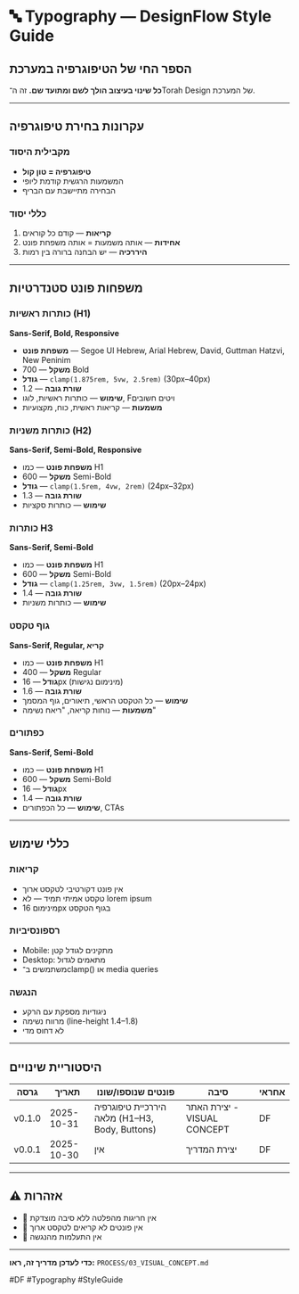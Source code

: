 # 🔤 Typography — DesignFlow Style Guide

## הספר החי של הטיפוגרפיה במערכת

**כל שינוי בעיצוב הולך לשם ומתועד שם.**
זה ה־Torah Design של המערכת.

---

## עקרונות בחירת טיפוגרפיה

### מקבילית היסוד
* **טיפוגרפיה = טון קול**
* המשמעות הרגשית קודמת ליופי
* הבחירה מתיישבת עם הבריף

### כללי יסוד

1. **קריאות** — קודם כל קוראים
2. **אחידות** — אותה משמעות = אותה משפחת פונט
3. **היררכיה** — יש הבחנה ברורה בין רמות

---

## משפחות פונט סטנדרטיות

### כותרות ראשיות (H1)
**Sans-Serif, Bold, Responsive**

- **משפחת פונט** — Segoe UI Hebrew, Arial Hebrew, David, Guttman Hatzvi, New Peninim
- **משקל** — 700 Bold
- **גודל** — `clamp(1.875rem, 5vw, 2.5rem)` (30px–40px)
- **שורת גובה** — 1.2
- **שימוש** — כותרות ראשיות, לוגו, Fויטים חשובים
- **משמעות** — קריאות ראשית, כוח, מקצועיות

### כותרות משניות (H2)
**Sans-Serif, Semi-Bold, Responsive**

- **משפחת פונט** — כמו H1
- **משקל** — 600 Semi-Bold
- **גודל** — `clamp(1.5rem, 4vw, 2rem)` (24px–32px)
- **שורת גובה** — 1.3
- **שימוש** — כותרות סקציות

### כותרות H3
**Sans-Serif, Semi-Bold**

- **משפחת פונט** — כמו H1
- **משקל** — 600 Semi-Bold
- **גודל** — `clamp(1.25rem, 3vw, 1.5rem)` (20px–24px)
- **שורת גובה** — 1.4
- **שימוש** — כותרות משניות

### גוף טקסט
**Sans-Serif, Regular, קריא**

- **משפחת פונט** — כמו H1
- **משקל** — 400 Regular
- **גודל** — 16px (מינימום נגישות)
- **שורת גובה** — 1.6
- **שימוש** — כל הטקסט הראשי, תיאורים, גוף המסמך
- **משמעות** — נוחות קריאה, "ריאח נשימה"

### כפתורים
**Sans-Serif, Semi-Bold**

- **משפחת פונט** — כמו H1
- **משקל** — 600 Semi-Bold
- **גודל** — 16px
- **שורת גובה** — 1.4
- **שימוש** — כל הכפתורים, CTAs

---

## כללי שימוש

### קריאות
* אין פונט דקורטיבי לטקסט ארוך
* טקסט אמיתי תמיד — לא lorem ipsum
* מינימום 16px בגוף הטקסט

### רספונסיביות
* Mobile: מתקינים לגודל קטן
* Desktop: מתאמים לגדול
* משתמשים ב־clamp() או media queries

### הנגשה
* ניגודיות מספקת עם הרקע
* מרווח נשימה (line-height 1.4–1.8)
* לא דחוס מדי

---

## היסטוריית שינויים

| גרסה | תאריך | פונטים שנוספו/שונו | סיבה | אחראי |
|-------|--------|---------------------|------|-------|
| v0.1.0 | 2025-10-31 | היררכיית טיפוגרפיה מלאה (H1–H3, Body, Buttons) | יצירת האתר - VISUAL CONCEPT | DF |
| v0.0.1 | 2025-10-30 | אין | יצירת המדריך | DF |

---

## ⚠️ אזהרות

* 🚫 אין חריגות מהפלטה ללא סיבה מוצדקת
* 🚫 אין פונטים לא קריאים לטקסט ארוך
* 🚫 אין התעלמות מהנגשה

---

**כדי לעדכן מדריך זה, ראו:** `PROCESS/03_VISUAL_CONCEPT.md`

#DF #Typography #StyleGuide

